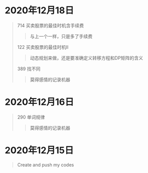 # 2020年12月18日
> 714 买卖股票的最佳时机含手续费
>> 与上一个一样，只是多了手续费
>
> 122 买卖股票的最佳时机II
>> 动态规划来做，还是要准确定义转移方程和DP矩阵的含义
>
> 389 找不同
>> 莫得感情的记录机器

# 2020年12月16日
> 290 单词规律
>> 莫得感情的记录机器

# 2020年12月15日
> Create and push my codes
